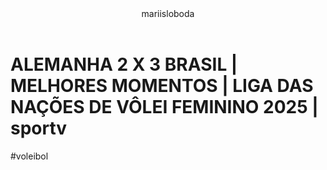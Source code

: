 <head>
  <link rel="stylesheet" href="style.css" />
</head>
<body>
  
<header>mariisloboda</header>
<h1>ALEMANHA 2 X 3 BRASIL | MELHORES MOMENTOS | LIGA DAS NAÇÕES DE VÔLEI FEMININO 2025 | sportv </h1
<p>#voleibol</p>

</body>
